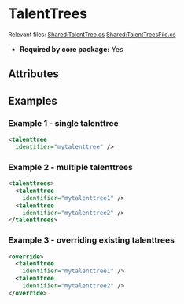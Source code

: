 # TalentTrees

<sup>Relevant files: [Shared:TalentTree.cs](https://github.com/Regalis11/Barotrauma/blob/master/Barotrauma/BarotraumaShared/SharedSource/Characters/Talents/TalentTree.cs) [Shared:TalentTreesFile.cs](https://github.com/Regalis11/Barotrauma/blob/master/Barotrauma/BarotraumaShared/SharedSource/ContentManagement/ContentFile/TalentTreesFile.cs)</sup>
- **Required by core package:** Yes

## Attributes


## Examples

### Example 1 - single talenttree

```xml
<talenttree
  identifier="mytalenttree" />
```

### Example 2 - multiple talenttrees

```xml
<talenttrees>
  <talenttree
    identifier="mytalenttree1" />
  <talenttree
    identifier="mytalenttree2" />
</talenttrees>
```

### Example 3 - overriding existing talenttrees

```xml
<override>
  <talenttree
    identifier="mytalenttree1" />
  <talenttree
    identifier="mytalenttree2" />
</override>
```

